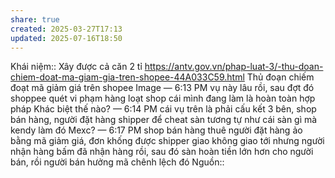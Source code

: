 ```yaml
---
share: true
created: 2025-03-27T17:13
updated: 2025-07-16T18:50
---
```

Khái niệm:: 
Xây được cả căn 2 tỉ https://antv.gov.vn/phap-luat-3/-thu-doan-chiem-doat-ma-giam-gia-tren-shopee-44A033C59.html 
Thủ đoạn chiếm đoạt mã giảm giá trên shopee
Image
 — 6:13 PM
vụ này lâu rồi, sau đợt đó shoppee quét vi phạm hàng loạt shop
cái mình đang làm là hoàn toàn hợp pháp
Khác biệt thế nào?
 — 6:14 PM
cái vụ trên là phải cấu kết 3 bên, shop bán hàng, người đặt hàng shipper để cheat sàn
tương tự như cái sàn gì mà kendy làm đó
Mexc?
 — 6:17 PM
shop bán hàng thuê người đặt hàng ảo bằng mã giảm giá, đơn khống được shipper giao không giao tới nhưng người nhận hàng bấm đã nhận hàng rồi, sau đó sàn hoàn tiền lớn hơn cho người bán, rồi người bán hưởng mã chênh lệch đó
Nguồn:: 
